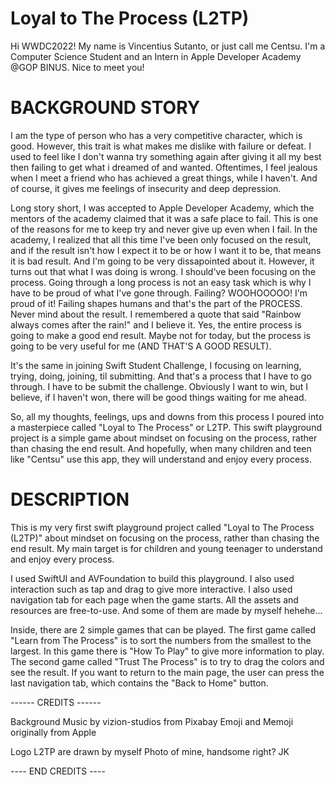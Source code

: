 #  Loyal to The Process (L2TP)

Hi WWDC2022! My name is Vincentius Sutanto, or just call me Centsu. I'm a Computer Science Student and an Intern in Apple Developer Academy @GOP BINUS. Nice to meet you!


BACKGROUND STORY
====================================================================================================
I am the type of person who has a very competitive character, which is good. However, this trait is what makes me dislike with failure or defeat. I used to feel like I don't wanna try something again after giving it all my best then failing to get what i dreamed of and wanted. Oftentimes, I feel jealous when I meet a friend who has achieved a great things, while I haven't. And of course, it gives me feelings of insecurity and deep depression.

Long story short, I was accepted to Apple Developer Academy, which the mentors of the academy claimed that it was a safe place to fail. This is one of the reasons for me to keep try and never give up even when I fail. In the academy, I realized that all this time I've been only focused on the result, and if the result isn't how I expect it to be or how I want it to be, that means it is bad result. And I'm going to be very dissapointed about it. However, it turns out that what I was doing is wrong. I should've been focusing on the process. Going through a long process is not an easy task which is why I have to be proud of what I've gone through. Failing? WOOHOOOOO! I'm proud of it! Failing shapes humans and that's the part of the PROCESS. Never mind about the result. I remembered a quote that said "Rainbow always comes after the rain!" and I believe it. Yes, the entire process is going to make a good end result. Maybe not for today, but the process is going to be very useful for me (AND THAT'S A GOOD RESULT).

It's the same in joining Swift Student Challenge, I focusing on learning, trying, doing, joining, til submitting. And that's a process that I have to go through. I have to be submit the challenge. Obviously I want to win, but I believe, if I haven't won, there will be good things waiting for me ahead. 

So, all my thoughts, feelings, ups and downs from this process I poured into a masterpiece called "Loyal to The Process" or L2TP.  This swift playground project is a simple game about mindset on focusing on the process, rather than chasing the end result. And hopefully, when many children and teen like "Centsu" use this app, they will understand and enjoy every process.


DESCRIPTION
====================================================================================================
 This is my very first swift playground project called "Loyal to The Process (L2TP)" about mindset on focusing on the process, rather than chasing the end result. My main target is for children and young teenager to understand and enjoy every process.

I used SwiftUI and AVFoundation to build this playground. I also used interaction such as tap and drag to give more interactive. I also used navigation tab for each page when the game starts. All the assets and resources are free-to-use. And some of them are made by myself hehehe...

Inside, there are 2 simple games that can be played. The first game called "Learn from The Process" is to sort the numbers from the smallest to the largest. In this game there is "How To Play" to give more information to play. The second game called "Trust The Process" is to try to drag the colors and see the result. If you want to return to the main page, the user can press the last navigation tab, which contains the "Back to Home" button.

------ CREDITS ------

Background Music by vizion-studios from Pixabay
Emoji and Memoji originally from Apple
 
Logo L2TP are drawn by myself
Photo of mine, handsome right? JK

---- END CREDITS ----
